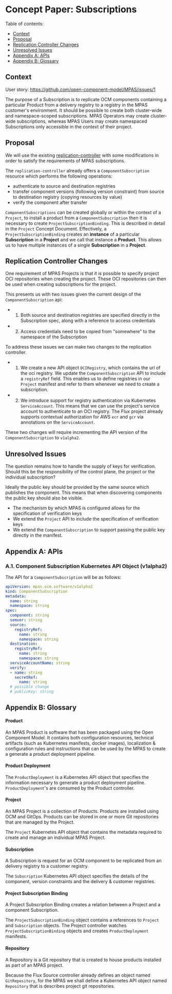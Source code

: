 # Concept Paper: Subscriptions

Table of contents:
- [Context](#context)
- [Proposal](#proposal)
- [Replication Controller Changes](#replication-controller-changes)
- [Unresolved Issues](#unresolved-issues)
- [Appendix A: APIs](#appendix-a-apis)
- [Appendix B: Glossary](#appendix-b-glossary)

## Context

User story: https://github.com/open-component-model/MPAS/issues/1

The purpose of a Subscription is to replicate OCM components containing a particular Product from a delivery registry to a registry in the MPAS customer's environment. It should be possible to create both cluster-wide and namespace-scoped subscriptions. MPAS Operators may create cluster-wide subscriptions, whereas MPAS Users may create namespaced Subscriptions only accessible in the context of their project.

## Proposal

We will use the existing [replication-controller](https://github.com/open-component-model/replication-controller) with some modifications in order to satisfy the requirements of MPAS subscriptions.

The `replication-controller` already offers a `ComponentSubscription` resource which performs the following operations:
- authenticate to source and destination registries
- transfer component versions (following version constraint) from source to destination registry (copying resources by value)
- verify the component after transfer

`ComponentSubscriptions` can be created globally or within the context of a `Project`, to install a product from a `ComponentSubscription` then it is necessary to create `ProjectSubscriptionBinding`. This is described in detail in the `Project` Concept Document. Effectively, a `ProjectSubscriptionBinding` creates an **instance** of a particular **Subscription** in a **Project** and we call that instance a **Product**. This allows us to have multiple instances of a single **Subscription** in a **Project**.

## Replication Controller Changes
One requirement of MPAS Projects is that it is possible to specify project OCI repositories when creating the project. 
These OCI repositories can then be used when creating subscriptions for the project. 

This presents us with two issues given the current design of the `ComponentSubscription` api:

- 1. Both source and destination registries are specified directly in the Subscription spec, along with a reference to access credentials
- 2. Access credentials need to be copied from "somewhere" to the namespace of the Subscription

To address these issues we can make two changes to the replication controller.

- 1. We create a new API object `OCIRegistry`, which contains the url of the oci registry. We update the `ComponentSubscription` API to include a `registryRef` field. This enables us to define registries in our `Project` manifest and refer to them whenever we need to create a subscription.
- 2. We introduce support for registry authentication via Kubernetes `ServiceAccount`.  This means that we can use the project's service account to authenticate to an OCI registry. The Flux project already supports contextual authorization for AWS `ecr` and `gcr` via annotations on the `ServiceAccount`.

These two changes will require incrementing the API version of the `ComponentSubscription` to `v1alpha2`.

## Unresolved Issues

The question remains how to handle the supply of keys for verification. Should this be the responsibility of the control plane, the project or the individual subscription?

Ideally the public key should be provided by the same source which publishes the component. This means that when discovering components the public key should also be visible.

- The mechanism by which MPAS is configured allows for the specification of verification keys
- We extend the `Project` API to include the specification of verification keys
- We extend the `ComponentSubscription` to support passing the public key directly in the manifest.

## Appendix A: APIs

### A.1. Component Subscription Kubernetes API Object (v1alpha2)

The API for a `ComponentSubscription` will be as follows:

```yaml
apiVersion: mpas.ocm.software/v1alpha2
kind: ComponentSubscription
metadata:
  name: string
  namespace: string
spec:
  component: string
  semver: string
  source:
    registryRef:
      name: string
      namespace: string
  destination:
    registryRef:
      name: string
      namespace: string
  serviceAccountName: string
  verify:
  - name: string
    secretRef:
      name: string
  # possible change
  # publicKey: string
```

## Appendix B: Glossary

#### Product

An MPAS Product is software that has been packaged using the Open Component Model. It contains both configuration resources, technical artifacts (such as Kubernetes manifests, docker images), localization & configuration rules and instructions that can be used by the MPAS to create a generate a product deployment pipeline.

#### Product Deployment

The `ProductDeployment` is a Kubernetes API object that specifies the information necessary to generate a product deployment pipeline. `ProductDeployment`'s are consumed by the Product controller.

#### Project

An MPAS Project is a collection of Products. Products are installed using OCM and GitOps. Products can be stored in one or more Git repositories that are managed by the Project.

The `Project` Kubernetes API object that contains the metadata required to create and manage an individual MPAS Project.

#### Subscription

A Subscription is request for an OCM component to be replicated from an delivery registry to a customer registry.

The `Subscription` Kubernetes API object specifies the details of the component, version constraints and the delivery & customer registries.

#### Project Subscription Binding

A Project Subscription Binding creates a relation between a Project and a component Subscription.

The `ProjectSubscriptionBinding` object contains a references to `Project` and `Subscription` objects. The Project controller watches `ProjectSubscriptionBinding` objects and creates `ProductDeployment` manifests.

#### Repository

A Repository is a Git repository that is created to house products installed as part of an MPAS project.

Because the Flux Source controller already defines an object named `GitRepository`, for the MPAS we shall define a Kubernetes API object named `Repository` that is describes project git repositories.

